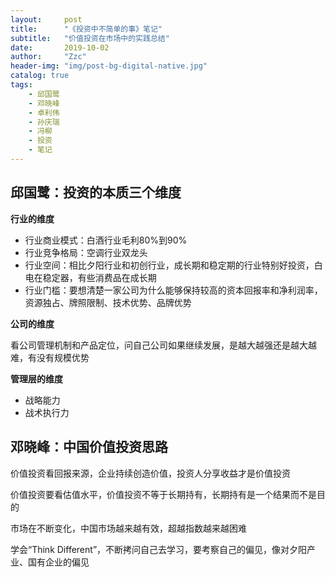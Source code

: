 ```yaml
---
layout:     post
title:      "《投资中不简单的事》笔记"
subtitle:   "价值投资在市场中的实践总结"
date:       2019-10-02 
author:     "Zzc"
header-img: "img/post-bg-digital-native.jpg"
catalog: true
tags:
    - 邱国鹭
    - 邓晓峰
    - 卓利伟
    - 孙庆瑞
    - 冯柳
    - 投资
    - 笔记
---
```


## 邱国鹭：投资的本质三个维度

**行业的维度**
- 行业商业模式：白酒行业毛利80%到90%
- 行业竞争格局：空调行业双龙头
- 行业空间：相比夕阳行业和初创行业，成长期和稳定期的行业特别好投资，白电在稳定器，有些消费品在成长期
- 行业门槛：要想清楚一家公司为什么能够保持较高的资本回报率和净利润率，资源独占、牌照限制、技术优势、品牌优势

**公司的维度**

看公司管理机制和产品定位，问自己公司如果继续发展，是越大越强还是越大越难，有没有规模优势

**管理层的维度**
- 战略能力
- 战术执行力

## 邓晓峰：中国价值投资思路

价值投资看回报来源，企业持续创造价值，投资人分享收益才是价值投资

价值投资要看估值水平，价值投资不等于长期持有，长期持有是一个结果而不是目的

市场在不断变化，中国市场越来越有效，超越指数越来越困难

学会“Think Different”，不断拷问自己去学习，要考察自己的偏见，像对夕阳产业、国有企业的偏见

